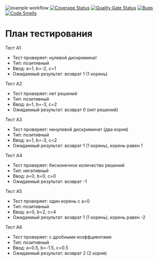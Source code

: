 ![example workflow](https://github.com/La-maker-lab24/Lab1/actions/workflows/test-action.yml/badge.svg)
[![Coverage Status](https://coveralls.io/repos/github/La-maker-lab24/Lab1/badge.svg?branch=master)](https://coveralls.io/github/La-maker-lab24/Lab1?branch=master)
[![Quality Gate Status](https://sonarcloud.io/api/project_badges/measure?project=La-maker-lab24_Lab12&metric=alert_status)](https://sonarcloud.io/summary/new_code?id=La-maker-lab24_Lab12)
[![Bugs](https://sonarcloud.io/api/project_badges/measure?project=La-maker-lab24_Lab12&metric=bugs)](https://sonarcloud.io/summary/new_code?id=La-maker-lab24_Lab12)
[![Code Smells](https://sonarcloud.io/api/project_badges/measure?project=La-maker-lab24_Lab12&metric=code_smells)](https://sonarcloud.io/summary/new_code?id=La-maker-lab24_Lab12)


# План тестирования
Тест А1
- Тест проверяет: нулевой дискриминат
- Тип: позитивный
- Ввод: a=1, b=-2, c=1
- Ожидаемый результат: возврат 1 (1 корень)

Тест А2
- Тест проверяет: нет решений
- Тип: позитивный
- Ввод: a=1, b=-3, c=2
- Ожидаемый результат: возврат 0 (нет решений)

Тест А3
- Тест проверяет: ненулевой дискриминат (два корня)
- Тип: позитивный
- Ввод: a=1, b=-3, c=2
- Ожидаемый результат: возврат 1 (1 корень), корень равен 1

Тест А4
- Тест проверяет: бесконечное количество решений
- Тип: негативный
- Ввод: a=0, b=0, c=0
- Ожидаемый результат: возврат -1

Тест А5
- Тест проверяет: один корень с a=0
- Тип: позитивный
- Ввод: a=0, b=2, c=4
- Ожидаемый результат: возврат 1 (1 корень), корень равен -2

Тест А6
- Тест проверяет: с дробными коэффциентами 
- Тип: позитивный
- Ввод: a=0.5, b=-1.5, c=0.5
- Ожидаемый результат: возврат 2 (2 корня)
